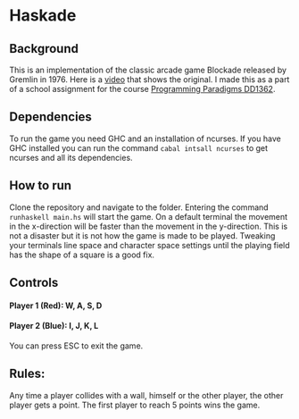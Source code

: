 # Haskade

## Background
This is an implementation of the classic arcade game Blockade released by Gremlin in 1976. Here is a [video](https://www.youtube.com/watch?v=5v-0CwiabZA) that shows the original. I made this as a part of a school assignment for the course
[Programming Paradigms DD1362](https://www.kth.se/social/course/DD1362/).

## Dependencies
To run the game you need GHC and an installation of ncurses. If you have GHC installed you can run the command `cabal intsall ncurses` to get ncurses and all its dependencies.

## How to run
Clone the repository and navigate to the folder. Entering the command `runhaskell main.hs` will start the game.
On a default terminal the movement in the x-direction will be faster than the movement in the y-direction.
This is not a disaster but it is not how the game is made to be played. Tweaking your terminals line space and
character space settings until the playing field has the shape of a square is a good fix.

## Controls
#### Player 1 (Red): W, A, S, D
#### Player 2 (Blue): I, J, K, L
You can press ESC to exit the game.

## Rules:
Any time a player collides with a wall, himself or the other player, the other player gets a point. The first player to reach 5 points wins the game.
